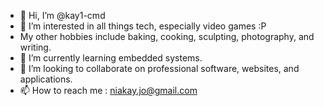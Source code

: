 - 👋 Hi, I’m @kay1-cmd
- 👀 I’m interested in all things tech, especially video games :P 
- My other hobbies include baking, cooking, sculpting, photography, and writing.
- 🌱 I’m currently learning embedded systems.
- 💞️ I’m looking to collaborate on professional software, websites, and applications.
- 📫 How to reach me : niakay.jo@gmail.com

<!---
kay1-cmd/kay1-cmd is a ✨ special ✨ repository because its `README.md` (this file) appears on your GitHub profile.
You can click the Preview link to take a look at your changes.
--->
